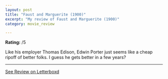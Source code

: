 ```yaml
---
layout: post
title: "Faust and Marguerite (1900)"
excerpt: "My review of Faust and Marguerite (1900)"
category: movie_review

---
```


**Rating:** /5

Like his employer Thomas Edison, Edwin Porter just seems like a cheap ripoff of better folks. I guess he gets better in a few years?

<hr>

[See Review on Letterboxd](https://boxd.it/3Xxzkr)

